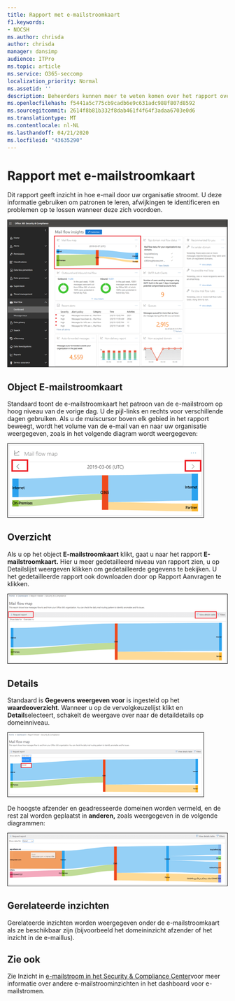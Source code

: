 ```yaml
---
title: Rapport met e-mailstroomkaart
f1.keywords:
- NOCSH
ms.author: chrisda
author: chrisda
manager: dansimp
audience: ITPro
ms.topic: article
ms.service: O365-seccomp
localization_priority: Normal
ms.assetid: ''
description: Beheerders kunnen meer te weten komen over het rapport over de e-mailstroomkaart in het dashboard voor e-mailstroom in het Security & Compliance Center.
ms.openlocfilehash: f5441a5c775cb9cadb6e9c631adc988f807d8592
ms.sourcegitcommit: 2614f8b81b332f8dab461f4f64f3adaa6703e0d6
ms.translationtype: MT
ms.contentlocale: nl-NL
ms.lasthandoff: 04/21/2020
ms.locfileid: "43635290"
---
```

# <a name="mail-flow-map-report"></a>Rapport met e-mailstroomkaart

Dit rapport geeft inzicht in hoe e-mail door uw organisatie stroomt. U deze informatie gebruiken om patronen te leren, afwijkingen te identificeren en problemen op te lossen wanneer deze zich voordoen.

![Het rapport E-mailstroomkaart in het dashboard met e-mailstroom in het Beveiligings& Compliance Center](../../media/mail-flow-map-selected.png)

## <a name="mail-flow-map-widget"></a>Object E-mailstroomkaart

Standaard toont de e-mailstroomkaart het patroon van de e-mailstroom op hoog niveau van de vorige dag. U de pijl-links en rechts voor verschillende dagen gebruiken. Als u de muiscursor boven elk gebied in het rapport beweegt, wordt het volume van de e-mail van en naar uw organisatie weergegeven, zoals in het volgende diagram wordt weergegeven:

![Pijl-links en rechts in het object Kaart van de e-mailstroom](../../media/mail-flow-map-widget.png)

## <a name="overview"></a>Overzicht

Als u op het object **E-mailstroomkaart** klikt, gaat u naar het rapport **E-mailstroomkaart.** Hier u meer gedetailleerd niveau van rapport zien, u op Detailslijst weergeven klikken om gedetailleerde gegevens te bekijken. U het gedetailleerde rapport ook downloaden door op Rapport Aanvragen te klikken.

![Overzichtsweergave in het rapport E-mailstroomkaart](../../media/mail-flow-map-overview.png)

## <a name="details"></a>Details

Standaard is **Gegevens weergeven voor** is ingesteld op het **waardeoverzicht**. Wanneer u op de vervolgkeuzelijst klikt en **Detail**selecteert, schakelt de weergave over naar de detaildetails op domeinniveau.

![Detail selecteren in Gegevens weergeven voor in de weergave Overzicht in het rapport E-mailstroomkaart](../../media/mail-flow-map-select-detail.png)

De hoogste afzender en geadresseerde domeinen worden vermeld, en de rest zal worden geplaatst in **anderen,** zoals weergegeven in de volgende diagrammen:

![Detailsweergave in het rapport E-mailstroomkaart](../../media/mail-flow-map-detail.png)

## <a name="related-insights"></a>Gerelateerde inzichten

Gerelateerde inzichten worden weergegeven onder de e-mailstroomkaart als ze beschikbaar zijn (bijvoorbeeld het domeininzicht afzender of het inzicht in de e-maillus).

## <a name="see-also"></a>Zie ook

Zie Inzicht in [e-mailstroom in het Security & Compliance Center](mail-flow-insights-v2.md)voor meer informatie over andere e-mailstroominzichten in het dashboard voor e-mailstromen.
